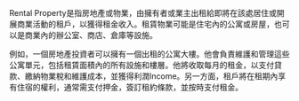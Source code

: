 

Rental Property是指房地產或物業，由擁有者或業主出租給即將在該處居住或開展商業活動的租戶，以獲得租金收入。租賃物業可能是住宅內的公寓或房屋，也可以是商業內的辦公室、商店、倉庫等設施。

例如，一個房地產投資者可以擁有一個出租的公寓大樓。他會負責維護和管理這些公寓單元，包括租賃面積內的所有設施和樓層。他將收取每月的租金，以支付貸款、繳納物業稅和維護成本，並獲得利潤Income。另一方面，租戶將在租期內享有住宿的權利，通常需支付押金，簽訂租約條款，並按時支付租金。